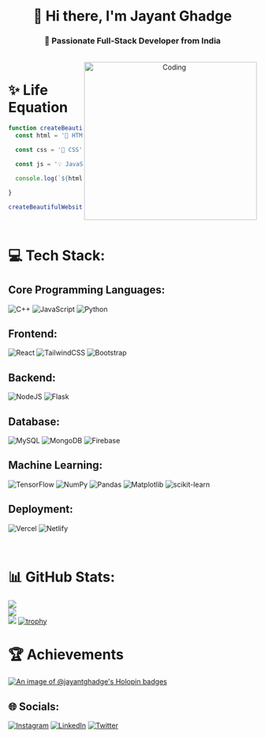 <h1 align="center">👋 Hi there, I'm Jayant Ghadge</h1>
<h3 align="center">🚀 Passionate Full-Stack Developer from India</h3>
<br>
<div align="center">
  <img align="right" alt="Coding" width="350" height="320" src="https://github.com/jayantghadge/fitsense-major-project/assets/88991259/0c1a5b99-03be-4efc-8a85-10c694226538">
</div>

# ✨ Life Equation
```javascript
function createBeautifulWebsite() {
  const html = '📄 HTML';

  const css = '🎨 CSS';

  const js = '💡 JavaScript';

  console.log(`${html} + ${css} + ${js} = stunning websites! 🌟`);

}

createBeautifulWebsite();

```

<br>

# 💻 Tech Stack:

## Core Programming Languages:
![C++](https://img.shields.io/badge/c++-%2300599C.svg?style=for-the-badge&logo=c%2B%2B&logoColor=white)
![JavaScript](https://img.shields.io/badge/javascript-%23323330.svg?style=for-the-badge&logo=javascript&logoColor=%23F7DF1E)
![Python](https://img.shields.io/badge/python-3670A0?style=for-the-badge&logo=python&logoColor=ffdd54)

## Frontend:
![React](https://img.shields.io/badge/react-%2320232a.svg?style=for-the-badge&logo=react&logoColor=%2361DAFB)
![TailwindCSS](https://img.shields.io/badge/tailwindcss-%2338B2AC.svg?style=for-the-badge&logo=tailwind-css&logoColor=white)
![Bootstrap](https://img.shields.io/badge/bootstrap-%238511FA.svg?style=for-the-badge&logo=bootstrap&logoColor=white)

## Backend:
![NodeJS](https://img.shields.io/badge/node.js-6DA55F?style=for-the-badge&logo=node.js&logoColor=white)
![Flask](https://img.shields.io/badge/flask-%23000.svg?style=for-the-badge&logo=flask&logoColor=white)

## Database:
![MySQL](https://img.shields.io/badge/mysql-%2300000f.svg?style=for-the-badge&logo=mysql&logoColor=white)
![MongoDB](https://img.shields.io/badge/MongoDB-%234ea94b.svg?style=for-the-badge&logo=mongodb&logoColor=white)
![Firebase](https://img.shields.io/badge/firebase-%23039BE5.svg?style=for-the-badge&logo=firebase)

## Machine Learning:
![TensorFlow](https://img.shields.io/badge/TensorFlow-%23FF6F00.svg?style=for-the-badge&logo=TensorFlow&logoColor=white)
![NumPy](https://img.shields.io/badge/numpy-%23013243.svg?style=for-the-badge&logo=numpy&logoColor=white)
![Pandas](https://img.shields.io/badge/pandas-%23150458.svg?style=for-the-badge&logo=pandas&logoColor=white)
![Matplotlib](https://img.shields.io/badge/Matplotlib-%23ffffff.svg?style=for-the-badge&logo=Matplotlib&logoColor=black)
![scikit-learn](https://img.shields.io/badge/scikit--learn-%23F7931E.svg?style=for-the-badge&logo=scikit-learn&logoColor=white)

## Deployment:
![Vercel](https://img.shields.io/badge/vercel-%23000000.svg?style=for-the-badge&logo=vercel&logoColor=white)
![Netlify](https://img.shields.io/badge/netlify-%23000000.svg?style=for-the-badge&logo=netlify&logoColor=#00C7B7)

<br> 

# 📊 GitHub Stats:
![](https://github-readme-stats.vercel.app/api?username=jayantghadge&theme=radical&hide_border=false&include_all_commits=false&count_private=false)<br/>
![](https://github-readme-streak-stats.herokuapp.com/?user=jayantghadge&theme=radical&hide_border=false)<br/>
![](https://github-readme-stats.vercel.app/api/top-langs/?username=jayantghadge&theme=radical&hide_border=false&include_all_commits=false&count_private=false&layout=compact)
[![trophy](https://github-profile-trophy.vercel.app/?username=jayantghadge&theme=radical)](https://github.com/ryo-ma/github-profile-trophy)

# 🏆 Achievements
[![An image of @jayantghadge's Holopin badges](https://holopin.me/jayantghadge)](https://holopin.io/@jayantghadge)

## 🌐 Socials:
[![Instagram](https://img.shields.io/badge/Instagram-%23E4405F.svg?logo=Instagram&logoColor=white)](https://instagram.com/jayant.ghadge) [![LinkedIn](https://img.shields.io/badge/LinkedIn-%230077B5.svg?logo=linkedin&logoColor=white)](https://linkedin.com/in/jayant-ghadge-700739181) [![Twitter](https://img.shields.io/badge/Twitter-%231DA1F2.svg?logo=Twitter&logoColor=white)](https://twitter.com/jayantghadge) 
